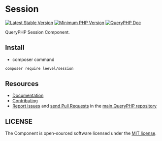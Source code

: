 Session
=================

[![Latest Stable Version](http://img.shields.io/packagist/v/leevel/session.svg)](https://packagist.org/packages/leevel/session)
<a href="https://php.net"><img src="https://img.shields.io/badge/php-%3E%3D%208.1.0-8892BF.svg" alt="Minimum PHP Version"></a>
[![QueryPHP Doc](https://img.shields.io/badge/docs-passing-green.svg?maxAge=2592000)](https://www.queryphp.com/docs/)

QueryPHP Session Component.

## Install

- composer command

```bash
composer require leevel/session
```

Resources
---------

  * [Documentation](https://www.queryphp.com/docs/component/session.html)
  * [Contributing](https://www.queryphp.com/docs/developer/)
  * [Report issues](https://github.com/hunzhiwange/framework/issues) and
    [send Pull Requests](https://github.com/hunzhiwange/framework/pulls)
    in the [main QueryPHP repository](https://github.com/hunzhiwange/framework)

## LICENSE

The Component is open-sourced software licensed under the [MIT license](LICENSE).